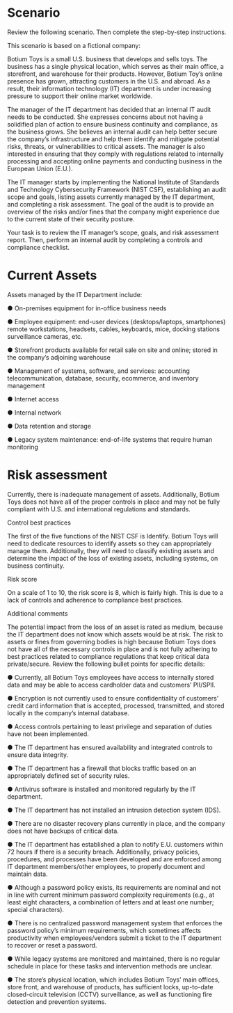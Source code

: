 # Scenario

Review the following scenario. Then complete the step-by-step instructions.

This scenario is based on a fictional company:

Botium Toys is a small U.S. business that develops and sells toys. The business has a single physical location, which serves as their main office, a storefront, and warehouse for their products. However, Botium Toy’s online presence has grown, attracting customers in the U.S. and abroad. As a result, their information technology (IT) department is under increasing pressure to support their online market worldwide. 

The manager of the IT department has decided that an internal IT audit needs to be conducted. She expresses concerns about not having a solidified plan of action to ensure business continuity and compliance, as the business grows. She believes an internal audit can help better secure the company’s infrastructure and help them identify and mitigate potential risks, threats, or vulnerabilities to critical assets. The manager is also interested in ensuring that they comply with regulations related to internally processing and accepting online payments and conducting business in the European Union (E.U.).   

The IT manager starts by implementing the National Institute of Standards and Technology Cybersecurity Framework (NIST CSF), establishing an audit scope and goals, listing assets currently managed by the IT department, and completing a risk assessment. The goal of the audit is to provide an overview of the risks and/or fines that the company might experience due to the current state of their security posture.

Your task is to review the IT manager’s scope, goals, and risk assessment report. Then, perform an internal audit by completing a controls and compliance checklist. 

# Current Assets

Assets managed by the IT Department include:

● On-premises equipment for in-office business needs

● Employee equipment: end-user devices (desktops/laptops, smartphones)
remote workstations, headsets, cables, keyboards, mice, docking stations
surveillance cameras, etc.

● Storefront products available for retail sale on site and online; stored in the
company’s adjoining warehouse

● Management of systems, software, and services: accounting
telecommunication, database, security, ecommerce, and inventory
management

● Internet access

● Internal network

● Data retention and storage

● Legacy system maintenance: end-of-life systems that require human
monitoring

# Risk assessment

Currently, there is inadequate management of assets. Additionally, Botium Toys does
not have all of the proper controls in place and may not be fully compliant with U.S. and
international regulations and standards.

Control best practices

The first of the five functions of the NIST CSF is Identify. Botium Toys will need to
dedicate resources to identify assets so they can appropriately manage them.
Additionally, they will need to classify existing assets and determine the impact of the
loss of existing assets, including systems, on business continuity.

Risk score

On a scale of 1 to 10, the risk score is 8, which is fairly high. This is due to a lack of
controls and adherence to compliance best practices.

Additional comments

The potential impact from the loss of an asset is rated as medium, because the IT
department does not know which assets would be at risk. The risk to assets or fines
from governing bodies is high because Botium Toys does not have all of the necessary
controls in place and is not fully adhering to best practices related to compliance
regulations that keep critical data private/secure. Review the following bullet points for
specific details:

● Currently, all Botium Toys employees have access to internally stored data and
may be able to access cardholder data and customers’ PII/SPII.

● Encryption is not currently used to ensure confidentiality of customers’ credit
card information that is accepted, processed, transmitted, and stored locally in
the company’s internal database.

● Access controls pertaining to least privilege and separation of duties have not
been implemented.

● The IT department has ensured availability and integrated controls to ensure
data integrity.

● The IT department has a firewall that blocks traffic based on an appropriately
defined set of security rules.

● Antivirus software is installed and monitored regularly by the IT department.

● The IT department has not installed an intrusion detection system (IDS).

● There are no disaster recovery plans currently in place, and the company does
not have backups of critical data.

● The IT department has established a plan to notify E.U. customers within 72
hours if there is a security breach. Additionally, privacy policies, procedures, and
processes have been developed and are enforced among IT department
members/other employees, to properly document and maintain data.

● Although a password policy exists, its requirements are nominal and not in line
with current minimum password complexity requirements (e.g., at least eight
characters, a combination of letters and at least one number; special
characters).

● There is no centralized password management system that enforces the
password policy’s minimum requirements, which sometimes affects
productivity when employees/vendors submit a ticket to the IT department to
recover or reset a password.

● While legacy systems are monitored and maintained, there is no regular
schedule in place for these tasks and intervention methods are unclear.

● The store’s physical location, which includes Botium Toys’ main offices, store
front, and warehouse of products, has sufficient locks, up-to-date
closed-circuit television (CCTV) surveillance, as well as functioning fire
detection and prevention systems.
